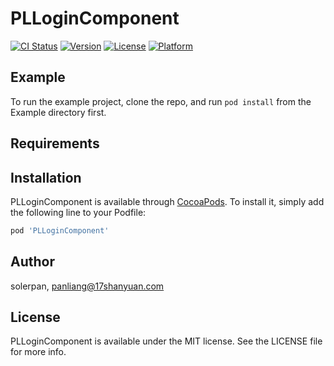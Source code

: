 # PLLoginComponent

[![CI Status](https://img.shields.io/travis/solerpan/PLLoginComponent.svg?style=flat)](https://travis-ci.org/solerpan/PLLoginComponent)
[![Version](https://img.shields.io/cocoapods/v/PLLoginComponent.svg?style=flat)](https://cocoapods.org/pods/PLLoginComponent)
[![License](https://img.shields.io/cocoapods/l/PLLoginComponent.svg?style=flat)](https://cocoapods.org/pods/PLLoginComponent)
[![Platform](https://img.shields.io/cocoapods/p/PLLoginComponent.svg?style=flat)](https://cocoapods.org/pods/PLLoginComponent)

## Example

To run the example project, clone the repo, and run `pod install` from the Example directory first.

## Requirements

## Installation

PLLoginComponent is available through [CocoaPods](https://cocoapods.org). To install
it, simply add the following line to your Podfile:

```ruby
pod 'PLLoginComponent'
```

## Author

solerpan, panliang@17shanyuan.com

## License

PLLoginComponent is available under the MIT license. See the LICENSE file for more info.
